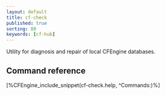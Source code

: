 ```yaml
---
layout: default
title: cf-check
published: true
sorting: 80
keywords: [cf-hub]
---
```


Utility for diagnosis and repair of local CFEngine databases.

## Command reference ##

[%CFEngine_include_snippet(cf-check.help, ^Commands:)%]
